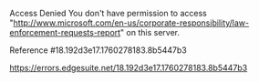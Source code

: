 Access Denied
You don't have permission to access "http://www.microsoft.com/en-us/corporate-responsibility/law-enforcement-requests-report" on this server.

Reference #18.192d3e17.1760278183.8b5447b3

https://errors.edgesuite.net/18.192d3e17.1760278183.8b5447b3